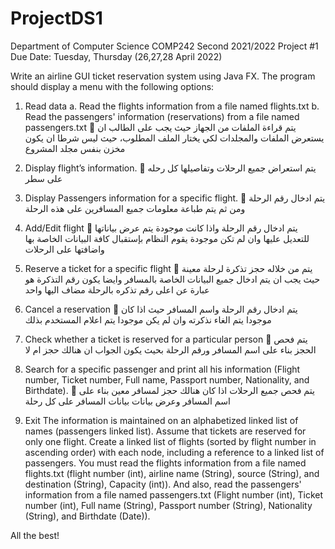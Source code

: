 # ProjectDS1
 

Department of Computer Science
COMP242
Second 2021/2022
Project #1
Due Date: Tuesday, Thursday (26,27,28 April 2022)

Write an airline GUI ticket reservation system using Java FX. The program should display a menu with the following options: 
1.	Read data
a.	Read the flights information from a file named flights.txt 
b.	Read the passengers' information (reservations) from a file named passengers.txt 
	يتم قراءة الملفات من الجهاز حيث يجب على الطالب ان يستعرض الملفات والمجلدات لكي يختار الملف المطلوب، حيث ليس شرطا ان يكون مخزن بنفس مجلد المشروع
2.	Display flight’s information.
	يتم استعراض جميع الرحلات وتفاصيلها كل رحله على سطر
3.	Display Passengers information for a specific flight.
	يتم ادخال رقم الرحلة ومن ثم يتم طباعة معلومات جميع المسافرين على هذه الرحلة
4.	Add/Edit flight
	يتم ادخال رقم الرحلة واذا كانت موجودة يتم عرض بياناتها للتعديل عليها وان لم تكن موجودة يقوم النظام بإستقبال كافة البيانات الخاصة بها واضافتها على الرحلات


5.	Reserve a ticket for a specific flight
	يتم من خلاله حجز تذكرة لرحلة معينة حيث يجب ان يتم ادخال جميع البيانات الخاصة بالمسافر وايضا يكون رقم التذكرة هو عبارة عن اعلى رقم تذكره بالرحلة مضاف اليها واحد
6.	Cancel a reservation 
	يتم ادخال رقم الرحلة واسم المسافر حيث اذا كان موجودا يتم الغاء نذكرته وان لم يكن موجودا يتم اعلام المستخدم بذلك
7.	Check whether a ticket is reserved for a particular person
	يتم فحص الحجز بناء على اسم المسافر ورقم الرحلة بحيث يكون الجواب ان هنالك حجز ام لا
8.	Search for a specific passenger and print all his information (Flight number, Ticket number, Full name, Passport number, Nationality, and Birthdate).
	يتم فحص جميع الرحلات اذا كان هنالك حجز لمسافر معين بناء على اسم المسافر وعرض بيانات بيانات المسافر على كل رحلة
9.	Exit
The information is maintained on an alphabetized linked list of names (passengers linked list). Assume that tickets are reserved for only one flight. Create a linked list of flights (sorted by flight number in ascending order) with each node, including a reference to a linked list of passengers.
You must read the flights information from a file named flights.txt (flight number (int), airline name (String), source (String), and destination (String), Capacity (int)). And also, read the passengers' information from a file named passengers.txt (Flight number (int), Ticket number (int), Full name (String), Passport number (String), Nationality (String), and Birthdate (Date)). 











All the best!
